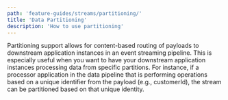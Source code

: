 ```yaml
---
path: 'feature-guides/streams/partitioning/'
title: 'Data Partitioning'
description: 'How to use partitioning'
---
```



Partitioning support allows for content-based routing of payloads to downstream application instances in an event streaming pipeline.
This is especially useful when you want to have your downstream application instances processing data from specific partitions.
For instance, if a processor application in the data pipeline that is performing operations based on a unique identifier from the payload (e.g., customerId), the stream can be partitioned based on that unique identity.


